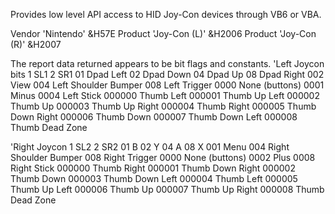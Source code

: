Provides low level API access to HID Joy-Con devices through VB6 or VBA.

Vendor 'Nintendo' &H57E
Product 'Joy-Con (L)' &H2006
Product 'Joy-Con (R)' &H2007

The report data returned appears to be bit flags and constants.
'Left Joycon bits
1 SL1
2 SR1
01 Dpad Left
02 Dpad Down
04 Dpad Up
08 Dpad Right
002 View
004 Left Shoulder Bumper
008 Left Trigger
0000 None (buttons)
0001 Minus
0004 Left Stick
000000 Thumb Left
000001 Thumb Up Left
000002 Thumb Up
000003 Thumb Up Right
000004 Thumb Right
000005 Thumb Down Right
000006 Thumb Down
000007 Thumb Down Left
000008 Thumb Dead Zone

'Right Joycon
1 SL2
2 SR2
01 B
02 Y
04 A
08 X
001 Menu
004 Right Shoulder Bumper
008 Right Trigger
0000 None (buttons)
0002 Plus
0008 Right Stick
000000 Thumb Right
000001 Thumb Down Right
000002 Thumb Down
000003 Thumb Down Left
000004 Thumb Left
000005 Thumb Up Left
000006 Thumb Up
000007 Thumb Up Right
000008 Thumb Dead Zone
